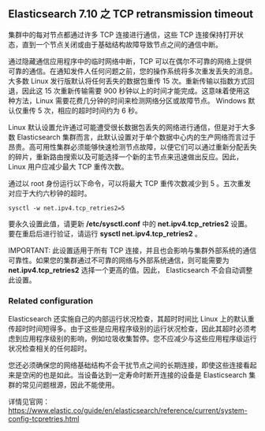 ## Elasticsearch 7.10 之 TCP retransmission timeout


集群中的每对节点都通过许多 TCP 连接进行通信，这些 TCP 连接保持打开状态，直到一个节点关闭或由于基础结构故障导致节点之间的通信中断。

通过隐藏通信应用程序中的临时网络中断，TCP 可以在偶尔不可靠的网络上提供可靠的通信。在通知发件人任何问题之前，您的操作系统将多次重发丢失的消息。大多数 Linux 发行版默认将任何丢失的数据包重传 15 次。重新传输以指数方式回退，因此这 15 次重新传输需要 900 秒钟以上的时间才能完成。这意味着使用这种方法，Linux 需要花费几分钟的时间来检测网络分区或故障节点。 Windows 默认仅重传 5 次，相应的超时时间约为 6 秒。

Linux 默认设置允许通过可能遭受很长数据包丢失的网络进行通信，但是对于大多数 Elasticsearch 集群而言，此默认设置对于单个数据中心内的生产网络而言过于昂贵。高可用性集群必须能够快速检测节点故障，以便它们可以通过重新分配丢失的碎片，重新路由搜索以及可能选择一个新的主节点来迅速做出反应。因此，Linux 用户应减少最大 TCP 重传次数。

通过以 root 身份运行以下命令，可以将最大 TCP 重传次数减少到 5 。五次重发对应于大约六秒钟的超时。

	sysctl -w net.ipv4.tcp_retries2=5
要永久设置此值，请更新 **/etc/sysctl.conf** 中的 **net.ipv4.tcp_retries2** 设置。要在重启后进行验证，请运行 **sysctl net.ipv4.tcp_retries2** 。

IMPORTANT: 此设置适用于所有 TCP 连接，并且也会影响与集群外部系统的通信可靠性。如果您的集群通过不可靠的网络与外部系统通信，则可能需要为 **net.ipv4.tcp_retries2** 选择一个更高的值。因此， Elasticsearch 不会自动调整此设置。

### Related configuration

Elasticsearch 还实施自己的内部运行状况检查，其超时时间比 Linux 上的默认重传超时时间短得多。由于这些是应用程序级别的运行状况检查，因此其超时必须考虑到应用程序级别的影响，例如垃圾收集暂停。您不应减少与这些应用程序级运行状况检查相关的任何超时。

您还必须确保您的网络基础结构不会干扰节点之间的长期连接，即使这些连接看起来是空闲的也是如此。当设备达到一定寿命时断开连接的设备是 Elasticsearch 集群的常见问题根源，因此不能使用。

详情见官网：https://www.elastic.co/guide/en/elasticsearch/reference/current/system-config-tcpretries.html
